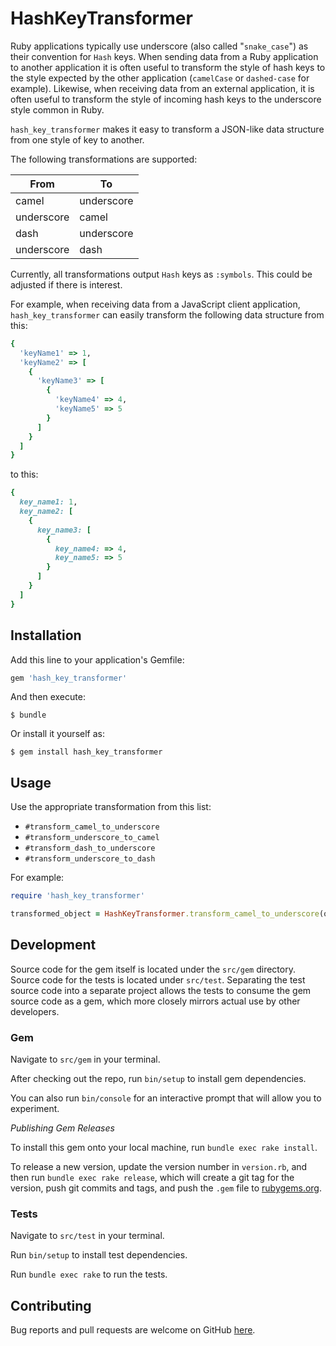 # HashKeyTransformer

Ruby applications typically use underscore (also called "`snake_case`") as their convention for `Hash` keys. When sending data from a Ruby application to another application it is often useful to transform the style of hash keys to the style expected by the other application (`camelCase` or `dashed-case` for example). Likewise, when receiving data from an external application, it is often useful to transform the style of incoming hash keys to the underscore style common in Ruby.

`hash_key_transformer` makes it easy to transform a JSON-like data structure from one style of key to another.

The following transformations are supported:

|From      |To        |
|---       |---       |
|camel     |underscore|
|underscore|camel     |
|dash      |underscore|
|underscore|dash      |

Currently, all transformations output `Hash` keys as `:symbols`. This could be adjusted if there is interest.

For example, when receiving data from a JavaScript client application, `hash_key_transformer` can easily transform the following data structure from this:

```ruby
{
  'keyName1' => 1,
  'keyName2' => [
    {
      'keyName3' => [
        {
          'keyName4' => 4,
          'keyName5' => 5
        }
      ]
    }
  ]
}
```

to this:

```ruby
{
  key_name1: 1,
  key_name2: [
    {
      key_name3: [
        {
          key_name4: => 4,
          key_name5: => 5
        }
      ]
    }
  ]
}
```

## Installation

Add this line to your application's Gemfile:

```ruby
gem 'hash_key_transformer'
```

And then execute:

    $ bundle

Or install it yourself as:

    $ gem install hash_key_transformer

## Usage

Use the appropriate transformation from this list:

* `#transform_camel_to_underscore`
* `#transform_underscore_to_camel`
* `#transform_dash_to_underscore`
* `#transform_underscore_to_dash`

For example:

```ruby
require 'hash_key_transformer'

transformed_object = HashKeyTransformer.transform_camel_to_underscore(object)
```

## Development

Source code for  the gem itself is located under the `src/gem` directory. Source code for the tests is located under `src/test`. Separating the test source code into a separate project allows the tests to consume the gem source code as a gem, which more closely mirrors actual use by other developers.

### Gem

Navigate to `src/gem` in your terminal.

After checking out the repo, run `bin/setup` to install gem dependencies.

You can also run `bin/console` for an interactive prompt that will allow you to experiment.

*Publishing Gem Releases*

To install this gem onto your local machine, run `bundle exec rake install`.

To release a new version, update the version number in `version.rb`, and then run `bundle exec rake release`, which will create a git tag for the version, push git commits and tags, and push the `.gem` file to [rubygems.org](https://rubygems.org).

### Tests

Navigate to `src/test` in your terminal.

Run `bin/setup` to install test dependencies.

Run `bundle exec rake` to run the tests.

## Contributing

Bug reports and pull requests are welcome on GitHub [here](https://github.com/accelecode/hash_key_transformer).
